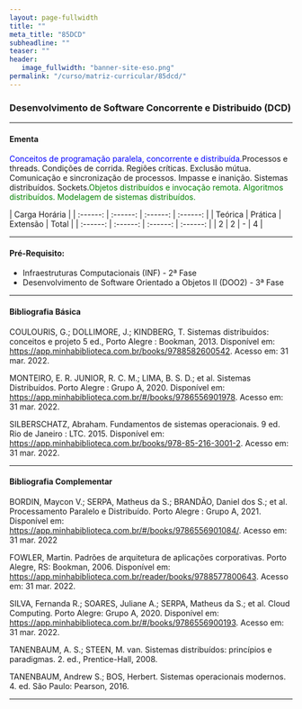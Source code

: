 ```yaml
---
layout: page-fullwidth
title: ""
meta_title: "85DCD"
subheadline: ""
teaser: ""
header:
   image_fullwidth: "banner-site-eso.png"
permalink: "/curso/matriz-curricular/85dcd/"
---
```


### **Desenvolvimento de Software Concorrente e Distribuido (DCD)**

<hr>

#### **Ementa**

<class style="color: blue">Conceitos de programação paralela, concorrente e distribuída.</class><class style="colro: black">Processos e threads. Condições de corrida. Regiões críticas. Exclusão mútua. Comunicação e sincronização de processos. Impasse e inanição. Sistemas distribuídos. Sockets.</class><class style="color: green">Objetos distribuídos e invocação remota. Algoritmos distribuídos. Modelagem de sistemas distribuídos.</class> 

| Carga Horária | 
| :------: | :------: | :------: | :------: |
| Teórica | Prática | Extensão | Total |
| :------: | :------: | :------: | :------: |
| 2 | 2 | - | 4 |

<hr>

#### **Pré-Requisito:**

- Infraestruturas Computacionais (INF) - 2ª Fase
- Desenvolvimento de Software Orientado a Objetos II (DOO2) - 3ª Fase

<hr>

#### **Bibliografia Básica** 

COULOURIS, G.; DOLLIMORE, J.; KINDBERG, T. Sistemas distribuídos: conceitos e projeto 5 ed., Porto Alegre : Bookman, 2013. Disponível em: https://app.minhabiblioteca.com.br/books/9788582600542. Acesso em: 31 mar. 2022. 

MONTEIRO, E. R. JUNIOR, R. C. M.; LIMA, B. S. D.; et al. Sistemas Distribuídos. Porto Alegre : Grupo A, 2020. Disponível em: https://app.minhabiblioteca.com.br/#/books/9786556901978. Acesso em: 31 mar. 2022. 

SILBERSCHATZ, Abraham. Fundamentos de sistemas operacionais. 9 ed. Rio de Janeiro : LTC. 2015. Disponível em: https://app.minhabiblioteca.com.br/books/978-85-216-3001-2. Acesso em: 31 mar. 2022. 

<hr>

#### **Bibliografia Complementar**

BORDIN, Maycon V.; SERPA, Matheus da S.; BRANDÃO, Daniel dos S.; et al. Processamento Paralelo e Distribuído. Porto Alegre : Grupo A, 2021. Disponível em: https://app.minhabiblioteca.com.br/#/books/9786556901084/. Acesso em: 31 mar. 2022 

FOWLER, Martin. Padrões de arquitetura de aplicações corporativas. Porto Alegre, RS: Bookman, 2006. Disponível em: https://app.minhabiblioteca.com.br/reader/books/9788577800643. Acesso em: 31 mar. 2022. 

SILVA, Fernanda R.; SOARES, Juliane A.; SERPA, Matheus da S.; et al. Cloud Computing. Porto Alegre: Grupo A, 2020. Disponível em: https://app.minhabiblioteca.com.br/#/books/9786556900193. Acesso em: 31 mar. 2022. 

TANENBAUM, A. S.; STEEN, M. van. Sistemas distribuídos: princípios e paradigmas. 2. ed., Prentice-Hall, 2008. 

TANENBAUM, Andrew S.; BOS, Herbert. Sistemas operacionais modernos. 4. ed. São Paulo: Pearson, 2016. 

<hr>